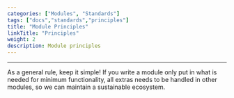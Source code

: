 ```yaml
---
categories: ["Modules", "Standards"]
tags: ["docs","standards","principles"] 
title: "Module Principles"
linkTitle: "Principles"
weight: 2
description: Module principles
---
```

<hr>

As a general rule, keep it simple! If you write a module only put in what is needed for minimum functionality, all extras needs to be handled in other modules, so we can maintain a sustainable ecosystem.